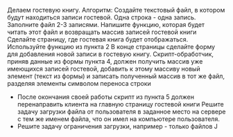 Делаем гостевую книгу. Алгоритм:
Создайте текстовый файл, в котором будут находиться записи гостевой. Одна строка - одна запись. Заполните файл 2-3 записями.
Напишите функцию, которая будет читать этот файл и возвращать массив записей гостевой книги
Сделайте страницу, где гостевая книга будет отображаться. Используйте функцию из пункта 2
В конце страницы сделайте форму для добавления новой записи в гостевую книгу.
Скрипт-обработчик, приняв данные из формы пункта 4, должен получить массив уже имеющихся записей гостевой, добавить к этому массиву новый элемент (текст из формы) и записать полученный массив в тот же файл, разделяя элементы символом переноса строки
* После окончания своей работы скрипт из пункта 5 должен перенаправить клиента на главную страницу гостевой книги
Решите задачу загрузки файла от пользователя в заданное место на сервере с тем же именем файла, что он имел на компьютере пользователя. 
* Решите задачу ограничения загрузки, например - только файлов J